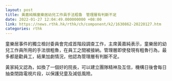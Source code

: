 ```yaml
---
layout: post
title: 黃嘉純稱童樂居幼兒工作員手法粗魯　管理層有判斷不足
date: 2022-01-27 12:04:49.000000000 +08:00
link: https://news.rthk.hk/rthk/ch/component/k2/1630862-20220127.htm
categories: rthk
---
```


童樂居事件的獨立檢討委員會完成首階段調查工作，主席黃嘉純表示，童樂居的幼兒工作員所用的手法很粗魯，在員工之間被接納。管理層即使發現有粗魯行為，最多都是勸員工，結果加劇情況，他認為管理層有判斷不足。

黃家純又認為，如換了一個好的院長，可以建立團隊精神及互信，機構日後會每日抽查閉路電視片段，以保護兒童及減低風險。
